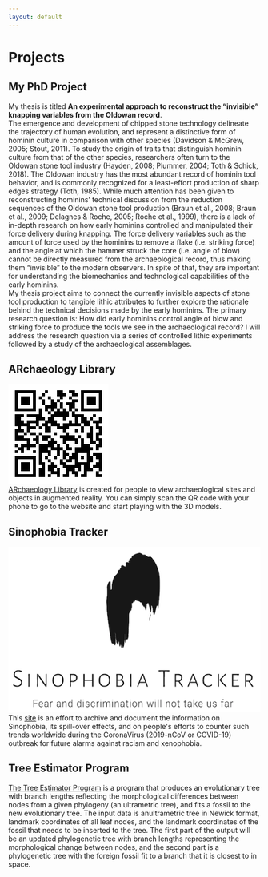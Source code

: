 ```yaml
---
layout: default
---
```


# Projects

## My PhD Project
My thesis is titled __An experimental approach to reconstruct the “invisible” knapping variables from the Oldowan record__.  
The emergence and development of chipped stone technology delineate the trajectory of human evolution, and represent a distinctive form of hominin culture in comparison with other species (Davidson & McGrew, 2005; Stout, 2011). To study the origin of traits that distinguish hominin culture from that of the other species, researchers often turn to the Oldowan stone tool industry (Hayden, 2008; Plummer, 2004; Toth & Schick, 2018). The Oldowan industry has the most abundant record of hominin tool behavior, and is commonly recognized for a least-effort production of sharp edges strategy (Toth, 1985). While much attention has been given to reconstructing hominins’ technical discussion from the reduction sequences of the Oldowan stone tool production (Braun et al., 2008; Braun et al., 2009; Delagnes & Roche, 2005; Roche et al., 1999), there is a lack of in-depth research on how early hominins controlled and manipulated their force delivery during knapping. The force delivery variables such as the amount of force used by the hominins to remove a flake (i.e. striking force) and the angle at which the hammer struck the core (i.e. angle of blow) cannot be directly measured from the archaeological record, thus making them “invisible” to the modern observers. In spite of that, they are important for understanding the biomechanics and technological capabilities of the early hominins.  
My thesis project aims to connect the currently invisible aspects of stone tool production to tangible lithic attributes to further explore the rationale behind the technical decisions made by the early hominins. The primary research question is: How did early hominins control angle of blow and striking force to produce the tools we see in the archaeological record? I will address the research question via a series of controlled lithic experiments followed by a study of the archaeological assemblages.

## ARchaeology Library
![ARchaeology](/assets/img/archaeology.png)<br />
[ARchaeology Library](https://lili0824.github.io/ARchaeology/) is created for people to view archaeological sites and objects in augmented reality. You can simply scan the QR code with your phone to go to the website and start playing with the 3D models.

## Sinophobia Tracker
![sino_logo](./assets/img/sino_logo.png)<br />
This [site](https://sites.google.com/view/sinophobia-tracker/home) is an effort to archive and document the information on Sinophobia, its spill-over effects, and on people's efforts to counter such trends worldwide during the CoronaVirus (2019-nCoV or COVID-19) outbreak for future alarms against racism and xenophobia.

## Tree Estimator Program
[The Tree Estimator Program](https://github.com/lili0824/fossil) is a program that produces an evolutionary tree with branch lengths reflecting the morphological differences between nodes from a given phylogeny (an ultrametric tree), and fits a fossil to the new evolutionary tree. The input data is anultrametric tree in Newick format, landmark coordinates of all leaf nodes, and the landmark coordinates of the fossil that needs to be inserted to the tree.  The first part of the output will  be  an  updated  phylogenetic  tree  with  branch  lengths  representing  the  morphological change between nodes, and the second part is a phylogenetic tree with the foreign fossil fit to a branch that it is closest to in space.
